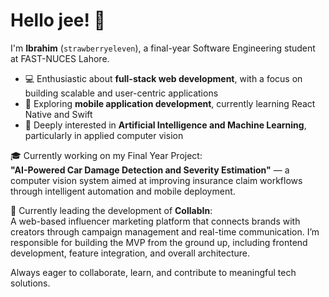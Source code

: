 # Hello jee! 👋

I'm **Ibrahim** (`strawberryeleven`), a final-year Software Engineering student at FAST-NUCES Lahore.

- 💻 Enthusiastic about **full-stack web development**, with a focus on building scalable and user-centric applications  
- 📱 Exploring **mobile application development**, currently learning React Native and Swift  
- 🤖 Deeply interested in **Artificial Intelligence and Machine Learning**, particularly in applied computer vision

🎓 Currently working on my Final Year Project:  
**"AI-Powered Car Damage Detection and Severity Estimation"** — a computer vision system aimed at improving insurance claim workflows through intelligent automation and mobile deployment.

🚀 Currently leading the development of **CollabIn**:  
A web-based influencer marketing platform that connects brands with creators through campaign management and real-time communication. I’m responsible for building the MVP from the ground up, including frontend development, feature integration, and overall architecture.

Always eager to collaborate, learn, and contribute to meaningful tech solutions.
